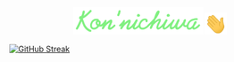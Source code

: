 <p align = "center">
<img width = "233" height = 50" src = "https://github.com/Shashivardhan2002/Shashivardhan2002/blob/main/Greetings.png"> <img src ="https://github.com/Shashivardhan2002/Shashivardhan2002/blob/main/waving%20hand.gif" alt = "Waving hand animation" width = "40px" height = "40px">

[![GitHub Streak](https://github-readme-streak-stats.herokuapp.com?user=Shashivardhan2002&theme=java-dark&hide_border=true)](https://git.io/streak-stats)

